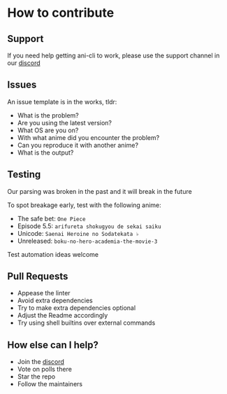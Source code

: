 # How to contribute

## Support

If you need help getting ani-cli to work, please use the support channel in our [discord](https://discord.gg/aqu7GpqVmR)

## Issues

An issue template is in the works, tldr:

- What is the problem?
- Are you using the latest version?
- What OS are you on?
- With what anime did you encounter the problem?
- Can you reproduce it with another anime?
- What is the output?

## Testing

Our parsing was broken in the past and it will break in the future

To spot breakage early, test with the following anime:

- The safe bet: `One Piece`
- Episode 5.5: `arifureta shokugyou de sekai saiku`
- Unicode: `Saenai Heroine no Sodatekata ♭`
- Unreleased: `boku-no-hero-academia-the-movie-3`

Test automation ideas welcome

## Pull Requests

- Appease the linter
- Avoid extra dependencies
- Try to make extra dependencies optional
- Adjust the Readme accordingly
- Try using shell builtins over external commands

## How else can I help?

- Join the [discord](https://discord.gg/aqu7GpqVmR)
- Vote on polls there
- Star the repo
- Follow the maintainers
